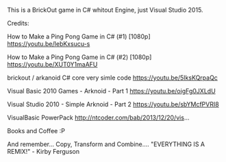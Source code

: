 This is a BrickOut game in C# whitout Engine, just Visual Studio 2015.

Credits:

How to Make a Ping Pong Game in C# (#1) [1080p]
https://youtu.be/IebKxsucu-s

How to Make a Ping Pong Game in C# (#2) [1080p]
https://youtu.be/XUT0Y1maAFU

brickout / arkanoid C# core very simle code
https://youtu.be/5IksKQrpaQc

Visual Basic 2010 Games - Arknoid - Part 1
https://youtu.be/oigFg0JXLdU

Visual Studio 2010 - Simple Arknoid - Part 2
https://youtu.be/sbYMcfPVRI8

VisualBasic PowerPack
http://ntcoder.com/bab/2013/12/20/vis...

Books and Coffee :P

And remember...
Copy, Transform and Combine....
"EVERYTHING IS A REMIX!" - Kirby Ferguson